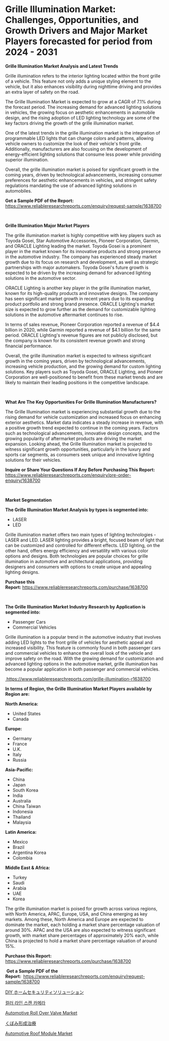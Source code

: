 <p><h1>Grille Illumination Market: Challenges, Opportunities, and Growth Drivers and Major Market Players forecasted for period from 2024 - 2031</h1></p><p><strong>Grille Illumination Market Analysis and Latest Trends</strong></p>
<p><p>Grille illumination refers to the interior lighting located within the front grille of a vehicle. This feature not only adds a unique styling element to the vehicle, but it also enhances visibility during nighttime driving and provides an extra layer of safety on the road.</p><p>The Grille Illumination Market is expected to grow at a CAGR of 7.1% during the forecast period. The increasing demand for advanced lighting solutions in vehicles, the growing focus on aesthetic enhancements in automobile design, and the rising adoption of LED lighting technology are some of the key factors driving the growth of the grille illumination market.</p><p>One of the latest trends in the grille illumination market is the integration of programmable LED lights that can change colors and patterns, allowing vehicle owners to customize the look of their vehicle's front grille. Additionally, manufacturers are also focusing on the development of energy-efficient lighting solutions that consume less power while providing superior illumination.</p><p>Overall, the grille illumination market is poised for significant growth in the coming years, driven by technological advancements, increasing consumer preferences for aesthetic enhancements in vehicles, and stringent safety regulations mandating the use of advanced lighting solutions in automobiles.</p></p>
<p><strong>Get a Sample PDF of the Report:&nbsp;</strong> <a href="https://www.reliableresearchreports.com/enquiry/request-sample/1638700">https://www.reliableresearchreports.com/enquiry/request-sample/1638700</a></p>
<p>&nbsp;</p>
<p><strong>Grille Illumination Major Market Players</strong></p>
<p><p>The grille illumination market is highly competitive with key players such as Toyoda Gosei, Star Automotive Accessories, Pioneer Corporation, Garmin, and ORACLE Lighting leading the market. Toyoda Gosei is a prominent player in the market known for its innovative products and strong presence in the automotive industry. The company has experienced steady market growth due to its focus on research and development, as well as strategic partnerships with major automakers. Toyoda Gosei's future growth is expected to be driven by the increasing demand for advanced lighting solutions in the automotive sector.</p><p>ORACLE Lighting is another key player in the grille illumination market, known for its high-quality products and innovative designs. The company has seen significant market growth in recent years due to its expanding product portfolio and strong brand presence. ORACLE Lighting's market size is expected to grow further as the demand for customizable lighting solutions in the automotive aftermarket continues to rise.</p><p>In terms of sales revenue, Pioneer Corporation reported a revenue of $4.4 billion in 2020, while Garmin reported a revenue of $4.1 billion for the same period. ORACLE Lighting's revenue figures are not publicly disclosed, but the company is known for its consistent revenue growth and strong financial performance.</p><p>Overall, the grille illumination market is expected to witness significant growth in the coming years, driven by technological advancements, increasing vehicle production, and the growing demand for custom lighting solutions. Key players such as Toyoda Gosei, ORACLE Lighting, and Pioneer Corporation are well-positioned to benefit from these market trends and are likely to maintain their leading positions in the competitive landscape.</p></p>
<p>&nbsp;</p>
<p><strong>What Are The Key Opportunities For Grille Illumination Manufacturers?</strong></p>
<p><p>The Grille Illumination market is experiencing substantial growth due to the rising demand for vehicle customization and increased focus on enhancing exterior aesthetics. Market data indicates a steady increase in revenue, with a positive growth trend expected to continue in the coming years. Factors such as technological advancements, innovative design concepts, and the growing popularity of aftermarket products are driving the market expansion. Looking ahead, the Grille Illumination market is projected to witness significant growth opportunities, particularly in the luxury and sports car segments, as consumers seek unique and innovative lighting solutions for their vehicles.</p></p>
<p><strong>Inquire or Share Your Questions If Any Before Purchasing This Report:</strong> <a href="https://www.reliableresearchreports.com/enquiry/pre-order-enquiry/1638700">https://www.reliableresearchreports.com/enquiry/pre-order-enquiry/1638700</a></p>
<p>&nbsp;</p>
<p><strong>Market Segmentation</strong></p>
<p><strong>The Grille Illumination Market Analysis by types is segmented into:</strong></p>
<p><ul><li>LASER</li><li>LED</li></ul></p>
<p><p>Grille illumination market offers two main types of lighting technologies - LASER and LED. LASER lighting provides a bright, focused beam of light that can be customized and controlled for different effects. LED lighting, on the other hand, offers energy efficiency and versatility with various color options and designs. Both technologies are popular choices for grille illumination in automotive and architectural applications, providing designers and consumers with options to create unique and appealing lighting designs.</p></p>
<p><strong>Purchase this Report:&nbsp;</strong><a href="https://www.reliableresearchreports.com/purchase/1638700">https://www.reliableresearchreports.com/purchase/1638700</a></p>
<p>&nbsp;</p>
<p><strong>The Grille Illumination Market Industry Research by Application is segmented into:</strong></p>
<p><ul><li>Passenger Cars</li><li>Commercial Vehicles</li></ul></p>
<p><p>Grille illumination is a popular trend in the automotive industry that involves adding LED lights to the front grille of vehicles for aesthetic appeal and increased visibility. This feature is commonly found in both passenger cars and commercial vehicles to enhance the overall look of the vehicle and improve safety on the road. With the growing demand for customization and advanced lighting options in the automotive market, grille illumination has become a popular application in both passenger and commercial vehicles.</p></p>
<p><a href="https://www.reliableresearchreports.com/grille-illumination-r1638700">&nbsp;https://www.reliableresearchreports.com/grille-illumination-r1638700</a></p>
<p><strong>In terms of Region, the Grille Illumination Market Players available by Region are:</strong></p>
<p>
    <p> <strong> North America: </strong>
        <ul>
            <li>United States</li>
            <li>Canada</li>
        </ul>
        </p> 
    <p> <strong> Europe: </strong>
        <ul>
            <li>Germany</li>
            <li>France</li>
            <li>U.K.</li>
            <li>Italy</li>
            <li>Russia</li>
        </ul>
        </p> 
    <p> <strong> Asia-Pacific: </strong>
        <ul>
            <li>China</li>
            <li>Japan</li>
            <li>South Korea</li>
            <li>India</li>
            <li>Australia</li>
            <li>China Taiwan</li>
            <li>Indonesia</li>
            <li>Thailand</li>
            <li>Malaysia</li>
        </ul>
        </p> 
    <p> <strong> Latin America: </strong>
        <ul>
            <li>Mexico</li>
            <li>Brazil</li>
            <li>Argentina Korea</li>
            <li>Colombia</li>
        </ul>
        </p> 
    <p> <strong> Middle East & Africa: </strong>
        <ul>
            <li>Turkey</li>
            <li>Saudi</li>
            <li>Arabia</li>
            <li>UAE</li>
            <li>Korea</li>
        </ul>
    </p>
    </p>
<p><p>The grille illumination market is poised for growth across various regions, with North America, APAC, Europe, USA, and China emerging as key markets. Among these, North America and Europe are expected to dominate the market, each holding a market share percentage valuation of around 30%. APAC and the USA are also expected to witness significant growth, with market share percentages of approximately 20% each, while China is projected to hold a market share percentage valuation of around 15%.</p></p>
<p><strong>Purchase this Report: </strong><a href="https://www.reliableresearchreports.com/purchase/1638700">https://www.reliableresearchreports.com/purchase/1638700</a></p>
<p>&nbsp;<strong>Get a Sample PDF of the Report:&nbsp;&nbsp;</strong><a href="https://www.reliableresearchreports.com/enquiry/request-sample/1638700">https://www.reliableresearchreports.com/enquiry/request-sample/1638700</a></p>
<p><strong></strong></p>
<p><p><a href="https://github.com/FrancoWeber2023/Market-Research-Report-List-1/blob/main/395526193418.md">DIY ホームセキュリティソリューション</a></p><p><a href="https://medium.com/@angelardelean202220221/%EC%BB%AC%EB%9F%AC-%EB%9D%BC%EC%9D%B8-%EC%8A%A4%EC%BA%94-%EC%B9%B4%EB%A9%94%EB%9D%BC-%EC%8B%9C%EC%9E%A5-%EA%B7%9C%EB%AA%A8-%EB%B0%8F-%EC%8B%9C%EC%9E%A5-%EB%8F%99%ED%96%A5-%EC%99%84%EC%A0%84%ED%95%9C-%EC%82%B0%EC%97%85-%EA%B0%9C%EC%9A%94-2024%EB%85%84%EB%B6%80%ED%84%B0-2031%EB%85%84%EA%B9%8C%EC%A7%80-6ad906dd72c7">컬러 라인 스캔 카메라</a></p><p><a href="https://github.com/cecuraprangm/Market-Research-Report-List-2/blob/main/automotive-roll-over-valve-market.md">Automotive Roll Over Valve Market</a></p><p><a href="https://github.com/LuzHills1972/Market-Research-Report-List-1/blob/main/192266793420.md">くぼみ形成治療</a></p><p><a href="https://github.com/fiixsa/Market-Research-Report-List-2/blob/main/automotive-roof-module-market.md">Automotive Roof Module Market</a></p></p>